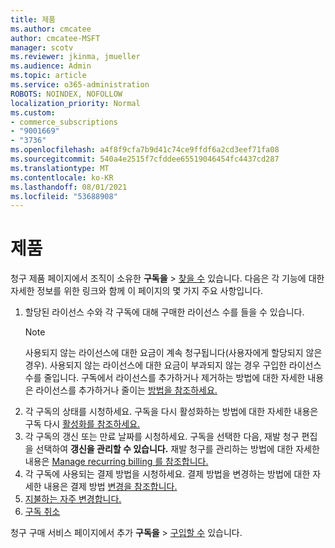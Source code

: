 ```yaml
---
title: 제품
ms.author: cmcatee
author: cmcatee-MSFT
manager: scotv
ms.reviewer: jkinma, jmueller
ms.audience: Admin
ms.topic: article
ms.service: o365-administration
ROBOTS: NOINDEX, NOFOLLOW
localization_priority: Normal
ms.custom:
- commerce_subscriptions
- "9001669"
- "3736"
ms.openlocfilehash: a4f8f9cfa7b9d41c74ce9ffdf6a2cd3eef71fa08
ms.sourcegitcommit: 540a4e2515f7cfddee65519046454fc4437cd287
ms.translationtype: MT
ms.contentlocale: ko-KR
ms.lasthandoff: 08/01/2021
ms.locfileid: "53688908"
---
```

# <a name="your-products"></a>제품

청구 제품 페이지에서 조직이 소유한 **구독을**  >  [찾을 수](https://go.microsoft.com/fwlink/p/?linkid=842054) 있습니다. 다음은 각 기능에 대한 자세한 정보를 위한 링크와 함께 이 페이지의 몇 가지 주요 사항입니다.

1. 할당된 라이선스 수와 각 구독에 대해 구매한 라이선스 수를 들을 수 있습니다.
    > [!NOTE]
    > 사용되지 않는 라이선스에 대한 요금이 계속 청구됩니다(사용자에게 할당되지 않은 경우). 사용되지 않는 라이선스에 대한 요금이 부과되지 않는 경우 구입한 라이선스 수를 줄입니다. 구독에서 라이선스를 추가하거나 제거하는 방법에 대한 자세한 내용은 라이선스를 추가하거나 줄이는 [방법을 참조하세요.](https://docs.microsoft.com/alchemyinsights/how-to-add-or-reduce-licenses)
2. 각 구독의 상태를 시청하세요. 구독을 다시 활성화하는 방법에 대한 자세한 내용은 구독 다시 [활성화를 참조하세요.](reactivate-your-subscription.md)
3. 각 구독의 갱신 또는 만료 날짜를 시청하세요. 구독을 선택한 다음, 재발 청구 편집을 선택하여 **갱신을 관리할 수 있습니다.** 재발 청구를 관리하는 방법에 대한 자세한 내용은 [Manage recurring billing 를 참조합니다.](manage-auto-renewal.md)
4. 각 구독에 사용되는 결제 방법을 시청하세요. 결제 방법을 변경하는 방법에 대한 자세한 내용은 결제 방법 [변경을 참조합니다.](change-payment-method.md)
5. [지불하는 자주 변경합니다.](change-how-often-you-pay.md)
6. [구독 취소](https://go.microsoft.com/fwlink/?linkid=2119113)

청구 구매 서비스 페이지에서 추가 **구독을**  >  [구입할 수](https://go.microsoft.com/fwlink/p/?linkid=868433) 있습니다.
